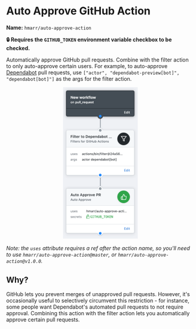 # Auto Approve GitHub Action

**Name:** `hmarr/auto-approve-action`

**🔒 Requires the `GITHUB_TOKEN` environment variable checkbox to be checked.**

Automatically approve GitHub pull requests. Combine with the filter action to
only auto-approve certain users. For example, to auto-approve
[Dependabot][dependabot] pull requests, use `["actor", "dependabot-preview[bot]", "dependabot[bot]"]` as the args
for the filter action.

<p align="center">
  <img src="docs/approve-workflow.png" width="200">
</p>

*Note: the `uses` attribute requires a ref after the action name, so you'll need to use `hmarr/auto-approve-action@master`, or `hmarr/auto-approve-action@v1.0.0`.*

## Why?

GitHub lets you prevent merges of unapproved pull requests. However, it's occasionally useful to selectively circumvent this restriction - for instance, some people want Dependabot's automated pull requests to not require approval. Combining this action with the filter action lets you automatically approve certain pull requests.

[dependabot]: https://github.com/marketplace/dependabot

